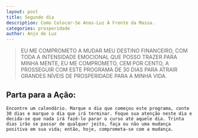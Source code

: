 ```yaml
---
layout: post
title: Segundo dia
description: Como Colocar-Se Anos-Luz À Frente da Massa. 
categories: prosperidade
author: Anjo de Luz
---
```


> EU ME COMPROMETO A MUDAR MEU DESTINO FINANCEIRO, COM TODA A INTENSIDADE EMOCIONAL QUE POSSO TRAZER PARA MINHA MENTE, EU ME COMPROMETO, CEM POR CENTO, A PROSSEGUIR COM ESTE PROGRAMA DE 30 DIAS PARA ATRAIR GRANDES NÍVEIS DE PROSPERIDADE PARA A MINHA VIDA.

## Parta para a Ação:
 	Encontre um calendário. Marque o dia que começou este programa, conte 30 dias e marque o dia que irá terminar. Foque sua atenção neste dia e decida-se que nada irá fazê-lo parar o curso até aquele dia. Trinta dias irão se passar de qualquer jeito, faça ou não uma mudança positiva em sua vida; então, hoje, comprometa-se com a mudança.